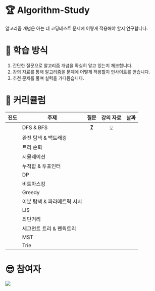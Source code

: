 # 🏆 Algorithm-Study

알고리즘 개념은 아는 데 코딩테스트 문제에 어떻게 적용해야 할지 연구합니다.

# 📏 학습 방식

1. 간단한 질문으로 알고리즘 개념을 확실히 알고 있는지 체크합니다.
2. 강의 자료를 통해 알고리즘을 문제에 어떻게 적용할지 인사이트를 얻습니다.
3. 추천 문제를 풀며 실력을 가다듬습니다.

# 🚩 커리큘럼

|진도|주제|질문|강의 자료|날짜|
|:--:|------|:--:|:--:|---|
||DFS & BFS|[❓](https://github.com/acisliver/Algorithm-Study/blob/main/questions/dfsbfs.md)|[💡](https://github.com/acisliver/Algorithm-Study/blob/main/lectures/dfsbfs.md)||
||완전 탐색 & 백트래킹||||
||트리 순회||||
||시뮬레이션||||
||누적합 & 투포인터||||
||DP||||
||비트마스킹||||
||Greedy||||
||이분 탐색 & 파라메트릭 서치||||
||LIS||||
||최단거리||||
||세그먼트 트리 & 펜윅트리||||
||MST||||
||Trie||||

# 😎 참여자

<a href="https://github.com/acisliver/Algorithm-Study/graphs/contributors">
  <img src="https://contrib.rocks/image?repo=acisliver/Algorithm-Study" />
</a>
